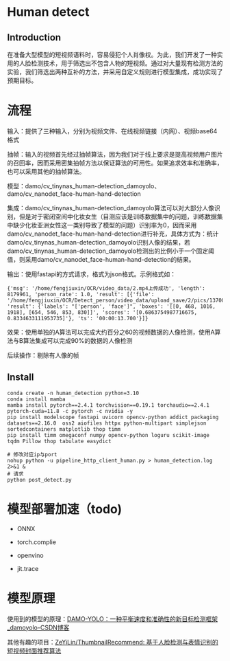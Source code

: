 # Human detect

## Introduction

在准备大型模型的短视频语料时，容易侵犯个人肖像权。为此，我们开发了一种实用的人脸检测技术，用于筛选出不包含人物的短视频。通过对大量现有检测方法的实验，我们筛选出两种互补的方法，并采用自定义规则进行模型集成，成功实现了预期目标。

# 流程

输入：提供了三种输入，分别为视频文件、在线视频链接（内网）、视频base64格式

抽帧：输入的视频首先经过抽帧算法，因为我们对于线上要求是提高视频用户图片的召回率，因而采用密集抽帧方法以保证算法的可用性。如果追求效率和准确率，也可以采用其他的抽帧算法。

模型：damo/cv_tinynas_human-detection_damoyolo、damo/cv_nanodet_face-human-hand-detection

集成：damo/cv_tinynas_human-detection_damoyolo算法可以对大部分人像识别，但是对于密闭空间中化妆女生（目测应该是训练数据集中的问题，训练数据集中缺少化妆亚洲女性这一类别导致了模型的问题）识别率为0，因而采用damo/cv_nanodet_face-human-hand-detection进行补充，具体方式为：统计damo/cv_tinynas_human-detection_damoyolo识别人像的结果，若damo/cv_tinynas_human-detection_damoyolo检测出的比例小于一个固定阈值，则采用damo/cv_nanodet_face-human-hand-detection的结果。

输出：使用fastapi的方式请求，格式为json格式。示例格式如：

``` 
{'msg': '/home/fengjiuxin/OCR/video_data/2.mp4上传成功', 'length': 8179961, 'person_rate': 1.0, 'result': [{'file': '/home/fengjiuxin/OCR/Detect_person/video_data/upload_save/2/pics/13700ms.jpg', 'result': {'labels': "['person', 'face']", 'boxes': '[[0, 468, 1016, 1918], [654, 546, 853, 830]]', 'scores': '[0.6863754987716675, 0.8334633111953735]'}, 'ts': '00:00:13.700'}]}
```



效果：使用单独的A算法可以完成大约百分之60的视频数据的人像检测，使用A算法与B算法集成可以完成90%的数据的人像检测

后续操作：剔除有人像的帧

## Install

```shell
conda create -n human_detection python=3.10
conda install mamba
mamba install pytorch==2.4.1 torchvision==0.19.1 torchaudio==2.4.1  pytorch-cuda=11.8 -c pytorch -c nvidia -y
pip install modelscope fastapi uvicorn opencv-python addict packaging datasets==2.16.0  oss2 aiofiles httpx python-multipart simplejson sortedcontainers matplotlib thop timm
pip install timm omegaconf numpy opencv-python loguru scikit-image tqdm Pillow thop tabulate easydict

# 修改对应ip与port
nohup python -u pipeline_http_client_human.py > human_detection.log 2>&1 &
# 请求
python post_detect.py
```

# 模型部署加速（todo)

* ONNX

* torch.complie

* openvino

* jit.trace

# 模型原理

使用到的模型的原理：[DAMO-YOLO：一种平衡速度和准确性的新目标检测框架_damoyolo-CSDN博客](https://blog.csdn.net/weixin_42010722/article/details/131392026?ops_request_misc=%7B%22request%5Fid%22%3A%224372be0c9147e9bc871d6c7cce69ed02%22%2C%22scm%22%3A%2220140713.130102334..%22%7D&request_id=4372be0c9147e9bc871d6c7cce69ed02&biz_id=0&utm_medium=distribute.pc_search_result.none-task-blog-2~all~top_click~default-1-131392026-null-null.142^v100^pc_search_result_base8&utm_term=damoyolo&spm=1018.2226.3001.4187)

其他有趣的项目：[ZeYiLin/ThumbnailRecommend: 基于人脸检测与表情识别的短视频封面推荐算法](https://swanhub.co/ZeYiLin/ThumbnailRecommend)